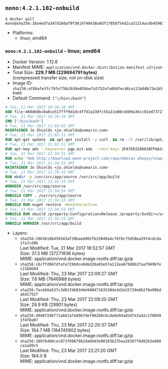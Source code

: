## `mono:4.2.1.102-onbuild`

```console
$ docker pull mono@sha256:18a4ed7a347d160af9f3619740438a0df17858754d2ca31314ac6b45903e5c56
```

-	Platforms:
	-	linux; amd64

### `mono:4.2.1.102-onbuild` - linux; amd64

-	Docker Version: 1.12.6
-	Manifest MIME: `application/vnd.docker.distribution.manifest.v2+json`
-	Total Size: **229.7 MB (229694791 bytes)**  
	(compressed transfer size, not on-disk size)
-	Image ID: `sha256:ef8bafe3fc79fe776b3b36e850ae7a5752afa0b9fec46ce113eb8b72e1650a60`
-	Default Command: `["\/bin\/bash"]`

```dockerfile
# Tue, 21 Mar 2017 18:36:18 GMT
ADD file:460db8bc0a8ce517fff9d1dc4f7d1e238fc55a11e80c4d09a36cc01ed7372733 in / 
# Tue, 21 Mar 2017 18:36:19 GMT
CMD ["/bin/bash"]
# Tue, 21 Mar 2017 21:03:02 GMT
MAINTAINER Jo Shields <jo.shields@xamarin.com>
# Tue, 21 Mar 2017 21:03:11 GMT
RUN apt-get update 	&& apt-get install -y curl 	&& rm -rf /var/lib/apt/lists/*
# Tue, 21 Mar 2017 21:03:51 GMT
RUN apt-key adv --keyserver pgp.mit.edu --recv-keys 3FA7E0328081BFF6A14DA29AA6A19B38D3D831EF
# Tue, 21 Mar 2017 21:34:51 GMT
RUN echo "deb http://download.mono-project.com/repo/debian wheezy/snapshots/4.2.1.102 main" > /etc/apt/sources.list.d/mono-xamarin.list 	&& apt-get update 	&& apt-get install -y mono-devel ca-certificates-mono fsharp mono-vbnc nuget 	&& rm -rf /var/lib/apt/lists/*
# Tue, 21 Mar 2017 21:34:53 GMT
MAINTAINER Jo Shields <jo.shields@xamarin.com>
# Tue, 21 Mar 2017 21:34:53 GMT
RUN mkdir -p /usr/src/app/source /usr/src/app/build
# Tue, 21 Mar 2017 21:34:54 GMT
WORKDIR /usr/src/app/source
# Tue, 21 Mar 2017 21:34:54 GMT
ONBUILD COPY . /usr/src/app/source
# Tue, 21 Mar 2017 21:34:55 GMT
ONBUILD RUN nuget restore -NonInteractive
# Tue, 21 Mar 2017 21:34:55 GMT
ONBUILD RUN xbuild /property:Configuration=Release /property:OutDir=/usr/src/app/build/
# Tue, 21 Mar 2017 21:34:55 GMT
ONBUILD WORKDIR /usr/src/app/build
```

-	Layers:
	-	`sha256:1963618b459343af38baedd65fb15049a4c76f8c75458ea2974cdcda1fa7cd9b`  
		Last Modified: Tue, 21 Mar 2017 18:52:57 GMT  
		Size: 37.3 MB (37271836 bytes)  
		MIME: application/vnd.docker.image.rootfs.diff.tar.gzip
	-	`sha256:c6cffd96fdfafe729b9ce9d6d28a83e57a112ea679d8b2faaf949bfec21bbb9d`  
		Last Modified: Thu, 23 Mar 2017 22:09:27 GMT  
		Size: 7.6 MB (7646988 bytes)  
		MIME: application/vnd.docker.image.rootfs.diff.tar.gzip
	-	`sha256:7acbb8a537c3d81fdb0344e94847163538da3d2e25720e8b2f6e90bda6d1752f`  
		Last Modified: Thu, 23 Mar 2017 22:09:25 GMT  
		Size: 29.9 KB (29901 bytes)  
		MIME: application/vnd.docker.image.rootfs.diff.tar.gzip
	-	`sha256:404072d6f71ab61a7e89b7def902b0cbcde8e94ad2d7e2a42c1788d91f4f8a07`  
		Last Modified: Thu, 23 Mar 2017 22:20:37 GMT  
		Size: 184.7 MB (184745902 bytes)  
		MIME: application/vnd.docker.image.rootfs.diff.tar.gzip
	-	`sha256:189764b0cec873f89679b2dabb93e90183b235ea28387f8d82b3e968ca1ad9c5`  
		Last Modified: Thu, 23 Mar 2017 22:21:20 GMT  
		Size: 164.0 B  
		MIME: application/vnd.docker.image.rootfs.diff.tar.gzip
